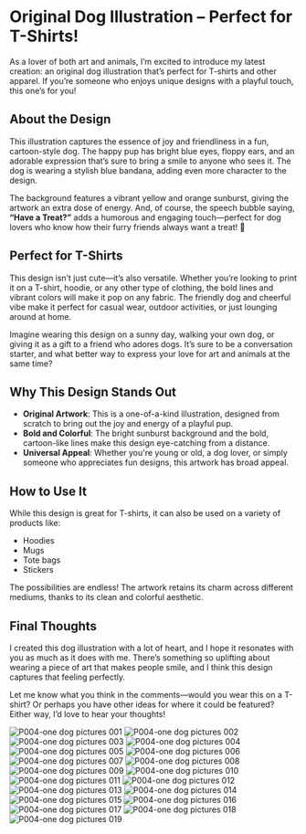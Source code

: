 # Original Dog Illustration – Perfect for T-Shirts!

As a lover of both art and animals, I’m excited to introduce my latest creation: an original dog illustration that’s perfect for T-shirts and other apparel. If you’re someone who enjoys unique designs with a playful touch, this one’s for you!

## About the Design

This illustration captures the essence of joy and friendliness in a fun, cartoon-style dog. The happy pup has bright blue eyes, floppy ears, and an adorable expression that’s sure to bring a smile to anyone who sees it. The dog is wearing a stylish blue bandana, adding even more character to the design.

The background features a vibrant yellow and orange sunburst, giving the artwork an extra dose of energy. And, of course, the speech bubble saying, **“Have a Treat?”** adds a humorous and engaging touch—perfect for dog lovers who know how their furry friends always want a treat! 🦴

## Perfect for T-Shirts

This design isn’t just cute—it’s also versatile. Whether you’re looking to print it on a T-shirt, hoodie, or any other type of clothing, the bold lines and vibrant colors will make it pop on any fabric. The friendly dog and cheerful vibe make it perfect for casual wear, outdoor activities, or just lounging around at home.

Imagine wearing this design on a sunny day, walking your own dog, or giving it as a gift to a friend who adores dogs. It’s sure to be a conversation starter, and what better way to express your love for art and animals at the same time?

## Why This Design Stands Out

- **Original Artwork**: This is a one-of-a-kind illustration, designed from scratch to bring out the joy and energy of a playful pup.
- **Bold and Colorful**: The bright sunburst background and the bold, cartoon-like lines make this design eye-catching from a distance.
- **Universal Appeal**: Whether you're young or old, a dog lover, or simply someone who appreciates fun designs, this artwork has broad appeal.
  
## How to Use It

While this design is great for T-shirts, it can also be used on a variety of products like:
- Hoodies
- Mugs
- Tote bags
- Stickers

The possibilities are endless! The artwork retains its charm across different mediums, thanks to its clean and colorful aesthetic.

## Final Thoughts

I created this dog illustration with a lot of heart, and I hope it resonates with you as much as it does with me. There’s something so uplifting about wearing a piece of art that makes people smile, and I think this design captures that feeling perfectly.

Let me know what you think in the comments—would you wear this on a T-shirt? Or perhaps you have other ideas for where it could be featured? Either way, I’d love to hear your thoughts!

![P004-one dog pictures 001](https://github.com/user-attachments/assets/8c873c39-a8f4-4993-a88b-c695601ae422)
![P004-one dog pictures 002](https://github.com/user-attachments/assets/b0b23b08-433c-45c5-80e1-2bae5fb8f0bf)
![P004-one dog pictures 003](https://github.com/user-attachments/assets/2ec953d4-87bd-4a5e-9a4d-f964257dd26f)
![P004-one dog pictures 004](https://github.com/user-attachments/assets/0400cca2-36f4-4a2d-879a-64e66e88ba5d)
![P004-one dog pictures 005](https://github.com/user-attachments/assets/4dcd82db-ec5e-4897-b8c5-e7411db01dc1)
![P004-one dog pictures 006](https://github.com/user-attachments/assets/2c3b9011-e997-464c-aa57-34a815348f81)
![P004-one dog pictures 007](https://github.com/user-attachments/assets/ef13d542-2748-4e12-8e9b-e2b655f949a5)
![P004-one dog pictures 008](https://github.com/user-attachments/assets/94575389-e296-4a3f-81ba-87831ed6f20c)
![P004-one dog pictures 009](https://github.com/user-attachments/assets/9e1f7cfa-e5db-47ff-a2af-4e30c48a1428)
![P004-one dog pictures 010](https://github.com/user-attachments/assets/b7b262ce-0c09-491c-83bb-331e4073a66e)
![P004-one dog pictures 011](https://github.com/user-attachments/assets/7027c979-e47a-4f18-b4d7-50133b119fd6)
![P004-one dog pictures 012](https://github.com/user-attachments/assets/07185ab2-3649-4650-928d-467684b52be6)
![P004-one dog pictures 013](https://github.com/user-attachments/assets/9e3cecbd-a381-4ad0-983f-d69f4a1875d6)
![P004-one dog pictures 014](https://github.com/user-attachments/assets/aa190c5c-f8cb-46e7-b28c-711a96c63f37)
![P004-one dog pictures 015](https://github.com/user-attachments/assets/d5669612-493a-48da-aaf6-a24fed79742d)
![P004-one dog pictures 016](https://github.com/user-attachments/assets/fe557d2e-9439-4814-a534-d80c4fcbdaaa)
![P004-one dog pictures 017](https://github.com/user-attachments/assets/4c23bad1-f65b-4892-8db8-4c32e46c9aa5)
![P004-one dog pictures 018](https://github.com/user-attachments/assets/18a604a4-f63f-49d3-96ab-be5c7cdb81e2)
![P004-one dog pictures 019](https://github.com/user-attachments/assets/dc7d91cf-c903-49e3-bdf3-8e551e5bb59e)

